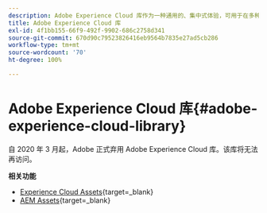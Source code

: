 ```yaml
---
description: Adobe Experience Cloud 库作为一种通用的、集中式体验，可用于在多种 Adobe Experience Cloud 解决方案中存储、查找和选择资产。
title: Adobe Experience Cloud 库
exl-id: 4f1bb155-66f9-492f-9902-686c2758d341
source-git-commit: 670d90c79523826416eb9564b7835e27ad5cb286
workflow-type: tm+mt
source-wordcount: '70'
ht-degree: 100%

---
```


# Adobe Experience Cloud 库{#adobe-experience-cloud-library}

自 2020 年 3 月起，Adobe 正式弃用 Adobe Experience Cloud 库。该库将无法再访问。

**相关功能**

* [Experience Cloud Assets](https://experienceleague.adobe.com/docs/core-services/interface/services/assets/experience-cloud-assets.html){target=_blank}
* [AEM Assets](https://experienceleague.adobe.com/docs/experience-manager-cloud-service/content/assets/home.html){target=_blank}

